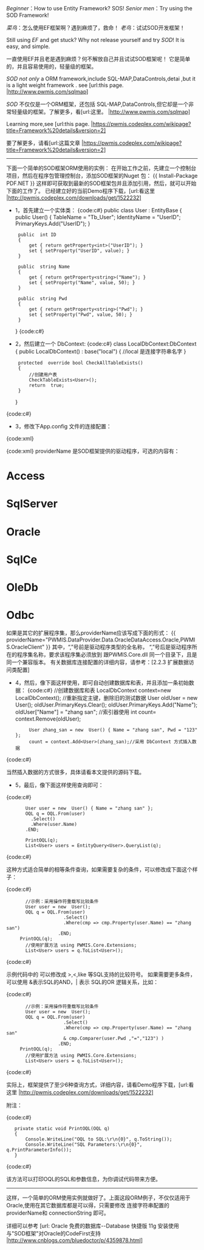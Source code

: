 ﻿*Beginner*：How to use Entity Framework? SOS!
*Senior men*：Try using the SOD Framework!

*菜鸟*：怎么使用EF框架啊？遇到麻烦了，救命！
*老鸟*：试试SOD开发框架！

Still using *EF* and get stuck? Why not release yourself and try *SOD*!
It is easy, and simple.

一直使用EF并且老是遇到麻烦？何不解放自己并且试试SOD框架呢！
它是简单的，并且容易使用的，轻量级的框架。

*SOD* _not only_ a ORM framework,include SQL-MAP,DataControls,detai ,but it is a light weight framework . see  [url:this page. |http://www.pwmis.com/sqlmap] 

*SOD* 不仅仅是一个ORM框架，还包括 SQL-MAP,DataControls,但它却是一个非常轻量级的框架。了解更多，看[url:这里。 |http://www.pwmis.com/sqlmap]


Learning more,see [url:this page. |https://pwmis.codeplex.com/wikipage?title=Framework%20details&version=2] 

要了解更多，请看[url:这篇文章 |https://pwmis.codeplex.com/wikipage?title=Framework%20details&version=2]

----

下面一个简单的SOD框架ORM使用的实例：
在开始工作之前，先建立一个控制台项目，然后在程序包管理控制台，添加SOD框架的Nuget 包：
{{
Install-Package PDF.NET 
}}
这样即可获取到最新的SOD框架包并且添加引用，然后，就可以开始下面的工作了。
已经建立好的当前Demo程序下载，[url:看这里 |http://pwmis.codeplex.com/downloads/get/1522232]
 
* 1，首先建立一个实体类： 
  {code:c#}
   public  class User : EntityBase 
   { 
       public User() 
       { 
           TableName = "Tb_User"; 
           IdentityName = "UserID"; 
           PrimaryKeys.Add("UserID"); 
      } 
  
       public  int ID 
       { 
           get { return getProperty<int>("UserID"); } 
           set { setProperty("UserID", value); } 
       } 
  
       public  string Name 
       { 
           get { return getProperty<string>("Name"); } 
           set { setProperty("Name", value, 50); } 
       } 
  
       public  string Pwd 
       { 
           get { return getProperty<string>("Pwd"); } 
           set { setProperty("Pwd", value, 50); } 
       } 
    } 
{code:c#}

* 2，然后建立一个 DbContext: 
{code:c#}
  class  LocalDbContext:DbContext 
   { 
       public LocalDbContext() 
           : base("local") 
       { 
           //local 是连接字符串名字 
       } 
  
       protected  override bool CheckAllTableExists() 
       { 
           //创建用户表 
           CheckTableExists<User>(); 
           return  true; 
       } 
   }
 
{code:c#}

* 3，修改下App.config 文件的连接配置： 

{code:xml}
<?xml version="1.0" encoding="utf-8" ?> 
<configuration> 
<connectionStrings> 
   <add name="local" connectionString="Data Source=.;database=TestDB; Integrated Security=True" providerName="SqlServer"/> 
</connectionStrings> 
</configuration> 
{code:xml}
providerName 是SOD框架提供的驱动程序，可选的内容有：

# Access
# SqlServer
# Oracle
# SqlCe
# OleDb
# Odbc

如果是其它的扩展程序集，那么providerName应该写成下面的形式：
{{
    providerName="PWMIS.DataProvider.Data.OracleDataAccess.Oracle,PWMIS.OracleClient"
}}
其中，“,”号前是驱动程序类型的全名称， “,”号后是驱动程序所在的程序集名称，要求该程序集必须放到 跟PWMIS.Core.dll 同一个目录下，且是同一个兼容版本。
有关数据库连接配置的详细内容，请参考：[2.2.3 扩展数据访问类配置]

* 4，然后，像下面这样使用，即可自动创建数据库和表，并且添加一条初始数据：
{code:c#}
           //创建数据库和表
           LocalDbContext context=new  LocalDbContext();
          //重新指定主键，删除旧的测试数据 
           User oldUser = new  User(); 
           oldUser.PrimaryKeys.Clear(); 
           oldUser.PrimaryKeys.Add("Name"); 
           oldUser["Name"] = "zhang san"; //索引器使用 
           int count= context.Remove<User>(oldUser); 
  
           User zhang_san = new  User() { Name = "zhang san", Pwd = "123" }; 
           count = context.Add<User>(zhang_san);//采用 DbContext 方式插入数据 
  
{code:c#}

当然插入数据的方式很多，具体请看本文提供的源码下载。 

*  5，最后，像下面这样使用查询即可：

{code:c#}
 
           User user = new  User() { Name = "zhang san" }; 
           OQL q = OQL.From(user) 
             .Select() 
             .Where(user.Name) 
           .END; 
  
           PrintOQL(q); 
           List<User> users = EntityQuery<User>.QueryList(q); 

{code:c#}

 这种方式适合简单的相等条件查询，如果需要复杂的条件，可以修改成下面这个样子：

{code:c#}

           //示例：采用操作符重载写比较条件 
           User user = new  User(); 
           OQL q = OQL.From(user) 
                         .Select() 
                         .Where(cmp => cmp.Property(user.Name) == "zhang san") 
                       .END; 
         PrintOQL(q); 
           //使用扩展方法 using PWMIS.Core.Extensions; 
           List<User> users = q.ToList<User>();

{code:c#}

示例代码中的  可以修改成 >,<,like 等SQL支持的比较符号。 
 如果需要更多条件，可以使用 &表示SQL的AND，| 表示 SQL的OR 逻辑关系，比如： 

{code:c#}

           //示例：采用操作符重载写比较条件 
           User user = new  User(); 
           OQL q = OQL.From(user) 
                         .Select() 
                         .Where(cmp => cmp.Property(user.Name) == "zhang san" 
                         & cmp.Comparer(user.Pwd ,"=","123") ) 
                       .END; 
         PrintOQL(q); 
           //使用扩展方法 using PWMIS.Core.Extensions; 
           List<User> users = q.ToList<User>(); 

{code:c#}

实际上，框架提供了至少6种查询方式，详细内容，请看Demo程序下载，[url:看这里 |http://pwmis.codeplex.com/downloads/get/1522232]

  附注：

{code:c#}

       private static void PrintOQL(OQL q)
       { 
           Console.WriteLine("OQL to SQL:\r\n{0}", q.ToString()); 
           Console.WriteLine("SQL Parameters:\r\n{0}", q.PrintParameterInfo()); 
       } 

{code:c#}

 该方法可以打印OQL的SQL和参数信息，为你调试代码带来方便。 
 
----
 
 这样，一个简单的ORM使用实例就做好了。上面这段ORM例子，不仅仅适用于Oracle,使用在其它数据库都是可以得，只需要修改 连接字符串配置的 providerName和 connectionString 即可。

 详细可以参考  [url: Oracle 免费的数据库--Database 快捷版 11g 安装使用与"SOD框架"对Oracle的CodeFirst支持 |http://www.cnblogs.com/bluedoctor/p/4359878.html]
 
   
